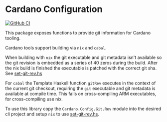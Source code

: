 # Cardano Configuration

[![GitHub CI][github-shield]][github-ci]

This package exposes functions to provide git information for Cardano tooling.

Cardano tools support building via `nix` and `cabal`.

When building with `nix` the git executable and git metadata isn't available so the
git revision is embedded as a series of 40 zeros during the build. After the nix build
is finished the executable is patched with the correct git sha. See [set-git-rev.hs][set-git-rev.hs]

For `cabal` the Template Haskell function `gitRev` executes in the context of the current git checkout,
requiring the `git` executable and git metadata is available at compile time. This fails on cross-compiling
ARM executables, for cross-compiling use nix.

To use this library copy the `Cardano.Config.Git.Rev` module into the desired cli project and setup `nix`
to use [set-git-rev.hs][set-git-rev.hs].

[github-shield]: https://github.com/input-output-hk/cardano-config/actions/workflows/haskell.yml/badge.svg
[github-ci]: https://github.com/input-output-hk/cardano-config/actions/workflows/haskell.yml
[set-git-rev.hs]: https://github.com/input-output-hk/iohk-nix/blob/master/overlays/haskell-nix-extra/utils/set-git-rev.hs

